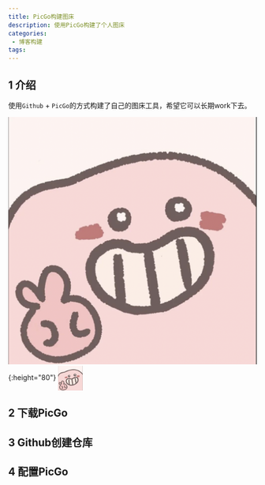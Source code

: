 ```yaml
---
title: PicGo构建图床
description: 使用PicGo构建了个人图床
categories:
 - 博客构建
tags:
---
```


## 1 介绍

使用`Github` + `PicGo`的方式构建了自己的图床工具，希望它可以长期work下去。

![展示](https://raw.githubusercontent.com/qqqjoe/imageRepo/master/%E6%88%AA%E5%B1%8F2021-12-13%20%E4%B8%8B%E5%8D%884.53.18.png){:height="80"}
<img style="width:50px;height:50px" src="https://raw.githubusercontent.com/qqqjoe/imageRepo/master/%E6%88%AA%E5%B1%8F2021-12-13%20%E4%B8%8B%E5%8D%884.53.18.png"  alt="真棒" align=center />


## 2 下载PicGo

## 3 Github创建仓库

## 4 配置PicGo
